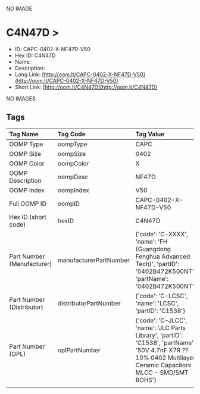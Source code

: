 


  
NO IMAGE  
# C4N47D > 

- ID: CAPC-0402-X-NF47D-V50
- Hex ID: C4N47D
- Name: 
- Description: 
- Long Link: [http://oom.lt/CAPC-0402-X-NF47D-V50](http://oom.lt/CAPC-0402-X-NF47D-V50)
- Short Link: [http://oom.lt/C4N47D](http://oom.lt/C4N47D)
  
NO IMAGES  
## Tags
  

|Tag Name|Tag Code|Tag Value|
| :--- | :--- | :--- |
|OOMP Type|oompType|CAPC|
|OOMP Size|oompSize|0402|
|OOMP Color|oompColor|X|
|OOMP Description|oompDesc|NF47D|
|OOMP Index|oompIndex|V50|
|Full OOMP ID|oompID|CAPC-0402-X-NF47D-V50|
|Hex ID (short code)|hexID|C4N47D|
|Part Number (Manufacturer)|manufacturerPartNumber|{'code': 'C-XXXX', 'name': 'FH (Guangdong Fenghua Advanced Tech)', 'partID': '0402B472K500NT', 'partName': '0402B472K500NT'}|
|Part Number (Distributor)|distributorPartNumber|{'code': 'C-LCSC', 'name': 'LCSC', 'partID': 'C1538'}|
|Part Number (OPL)|oplPartNumber|{'code': 'C-JLCC', 'name': 'JLC Parts Library', 'partID': 'C1538', 'partName': '50V 4.7nF X7R ??10% 0402  Multilayer Ceramic Capacitors MLCC - SMD/SMT ROHS'}|
||||
